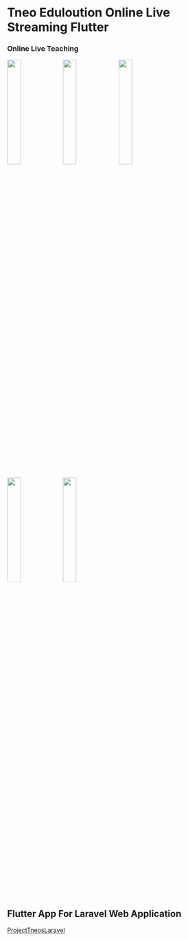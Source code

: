 # Tneo Eduloution Online Live Streaming Flutter

### Online Live Teaching

<img src="https://i.ibb.co/BNfvBXp/Screenshot-1605702065.png" height="25%" width="25%"/>
<img src="https://i.ibb.co/JHnvDp2/Screenshot-1605702093.png" height="25%" width="25%"/>
<img src="https://i.ibb.co/mbrzj3f/Screenshot-1605702180.png" height="25%" width="25%"/>
<img src="https://i.ibb.co/hRFq1tk/Screenshot-1605778068.png" height="25%" width="25%"/>
<img src="https://i.ibb.co/1br6qJZ/Screenshot-1605702154.png" height="25%" width="25%"/>

## Flutter App For Laravel Web Application
[ProjectTneosLaravel](https://github.com/CoffeeQuotes/ProjectTneosLaravel.git)
